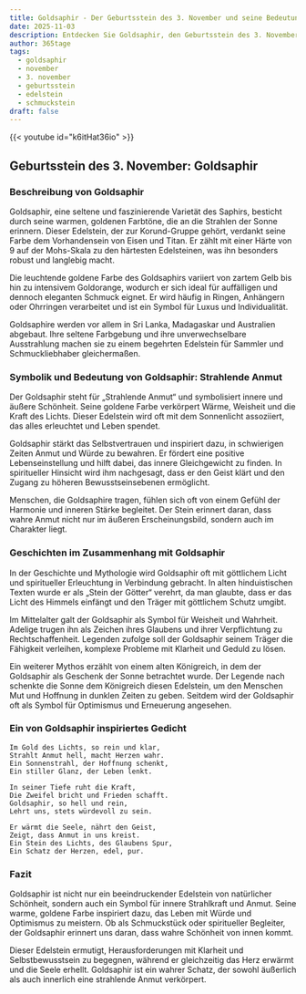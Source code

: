 ```yaml
---
title: Goldsaphir - Der Geburtsstein des 3. November und seine Bedeutung
date: 2025-11-03
description: Entdecken Sie Goldsaphir, den Geburtsstein des 3. November, der Strahlende Anmut symbolisiert. Seine Symbolik und Geschichte werden Sie inspirieren.
author: 365tage
tags:
  - goldsaphir
  - november
  - 3. november
  - geburtsstein
  - edelstein
  - schmuckstein
draft: false
---
```


{{< youtube id="k6itHat36io" >}}

## Geburtsstein des 3. November: Goldsaphir

### Beschreibung von Goldsaphir

Goldsaphir, eine seltene und faszinierende Varietät des Saphirs, besticht durch seine warmen, goldenen Farbtöne, die an die Strahlen der Sonne erinnern. Dieser Edelstein, der zur Korund-Gruppe gehört, verdankt seine Farbe dem Vorhandensein von Eisen und Titan. Er zählt mit einer Härte von 9 auf der Mohs-Skala zu den härtesten Edelsteinen, was ihn besonders robust und langlebig macht.

Die leuchtende goldene Farbe des Goldsaphirs variiert von zartem Gelb bis hin zu intensivem Goldorange, wodurch er sich ideal für auffälligen und dennoch eleganten Schmuck eignet. Er wird häufig in Ringen, Anhängern oder Ohrringen verarbeitet und ist ein Symbol für Luxus und Individualität.

Goldsaphire werden vor allem in Sri Lanka, Madagaskar und Australien abgebaut. Ihre seltene Farbgebung und ihre unverwechselbare Ausstrahlung machen sie zu einem begehrten Edelstein für Sammler und Schmuckliebhaber gleichermaßen.

### Symbolik und Bedeutung von Goldsaphir: Strahlende Anmut

Der Goldsaphir steht für „Strahlende Anmut“ und symbolisiert innere und äußere Schönheit. Seine goldene Farbe verkörpert Wärme, Weisheit und die Kraft des Lichts. Dieser Edelstein wird oft mit dem Sonnenlicht assoziiert, das alles erleuchtet und Leben spendet.

Goldsaphir stärkt das Selbstvertrauen und inspiriert dazu, in schwierigen Zeiten Anmut und Würde zu bewahren. Er fördert eine positive Lebenseinstellung und hilft dabei, das innere Gleichgewicht zu finden. In spiritueller Hinsicht wird ihm nachgesagt, dass er den Geist klärt und den Zugang zu höheren Bewusstseinsebenen ermöglicht.

Menschen, die Goldsaphire tragen, fühlen sich oft von einem Gefühl der Harmonie und inneren Stärke begleitet. Der Stein erinnert daran, dass wahre Anmut nicht nur im äußeren Erscheinungsbild, sondern auch im Charakter liegt.

### Geschichten im Zusammenhang mit Goldsaphir

In der Geschichte und Mythologie wird Goldsaphir oft mit göttlichem Licht und spiritueller Erleuchtung in Verbindung gebracht. In alten hinduistischen Texten wurde er als „Stein der Götter“ verehrt, da man glaubte, dass er das Licht des Himmels einfängt und den Träger mit göttlichem Schutz umgibt.

Im Mittelalter galt der Goldsaphir als Symbol für Weisheit und Wahrheit. Adelige trugen ihn als Zeichen ihres Glaubens und ihrer Verpflichtung zu Rechtschaffenheit. Legenden zufolge soll der Goldsaphir seinem Träger die Fähigkeit verleihen, komplexe Probleme mit Klarheit und Geduld zu lösen.

Ein weiterer Mythos erzählt von einem alten Königreich, in dem der Goldsaphir als Geschenk der Sonne betrachtet wurde. Der Legende nach schenkte die Sonne dem Königreich diesen Edelstein, um den Menschen Mut und Hoffnung in dunklen Zeiten zu geben. Seitdem wird der Goldsaphir oft als Symbol für Optimismus und Erneuerung angesehen.

### Ein von Goldsaphir inspiriertes Gedicht

```
Im Gold des Lichts, so rein und klar,  
Strahlt Anmut hell, macht Herzen wahr.  
Ein Sonnenstrahl, der Hoffnung schenkt,  
Ein stiller Glanz, der Leben lenkt.  

In seiner Tiefe ruht die Kraft,  
Die Zweifel bricht und Frieden schafft.  
Goldsaphir, so hell und rein,  
Lehrt uns, stets würdevoll zu sein.  

Er wärmt die Seele, nährt den Geist,  
Zeigt, dass Anmut in uns kreist.  
Ein Stein des Lichts, des Glaubens Spur,  
Ein Schatz der Herzen, edel, pur.  
```

### Fazit

Goldsaphir ist nicht nur ein beeindruckender Edelstein von natürlicher Schönheit, sondern auch ein Symbol für innere Strahlkraft und Anmut. Seine warme, goldene Farbe inspiriert dazu, das Leben mit Würde und Optimismus zu meistern. Ob als Schmuckstück oder spiritueller Begleiter, der Goldsaphir erinnert uns daran, dass wahre Schönheit von innen kommt.

Dieser Edelstein ermutigt, Herausforderungen mit Klarheit und Selbstbewusstsein zu begegnen, während er gleichzeitig das Herz erwärmt und die Seele erhellt. Goldsaphir ist ein wahrer Schatz, der sowohl äußerlich als auch innerlich eine strahlende Anmut verkörpert.